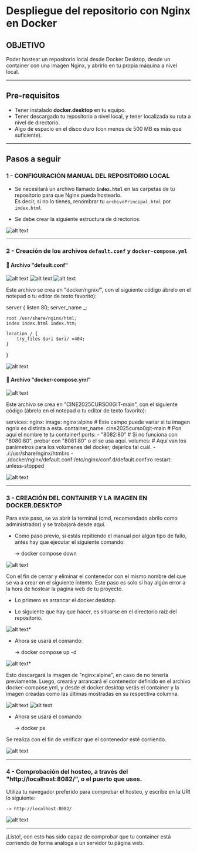 # Despliegue del repositorio con Nginx en Docker

## OBJETIVO  
Poder hostear un repositorio local desde Docker Desktop, desde un container con una imagen Nginx, y abrirlo en tu propia máquina a nivel local.  

--------------------------------------------------------------------------------------------------------------------

## Pre-requisitos  

- Tener instalado **docker.desktop** en tu equipo.  
- Tener descargado tu repositorio a nivel local, y tener localizada su ruta a nivel de directorio.  
- Algo de espacio en el disco duro (con menos de 500 MB es más que suficiente).  

--------------------------------------------------------------------------------------------------------------------

## Pasos a seguir  

### 1 - CONFIGURACIÓN MANUAL DEL REPOSITORIO LOCAL  

- Se necesitará un archivo llamado **`index.html`** en las carpetas de tu repositorio para que Nginx pueda hostearlo.  
  Es decir, si no lo tienes, renombrar tu `archivoPrincipal.html` por `index.html`.  

- Se debe crear la siguiente estructura de directorios:  

![alt text](./img_readme/1-1.jpg)

--------------------------------------------------------------------------------------------------------------------

### 2 - Creación de los archivos `default.conf` y `docker-compose.yml`  

#### 🔹 Archivo "default.conf"

![alt text](./img_readme/2-1.png)
![alt text](./img_readme/3-1.png)
![alt text](./img_readme/4-1.png)

Este archivo se crea en "docker/ngnix/", con el siguiente código ábrelo en el notepad o tu editor de texto favorito):  

server {
    listen 80;
    server_name _;

    root /usr/share/nginx/html;
    index index.html index.htm;

    location / {
        try_files $uri $uri/ =404;
    }
}

![alt text](./img_readme/5-1.png)

#### 🔹 Archivo "docker-compose.yml" 

![alt text](./img_readme/6-1.png)

Este archivo se crea en "CINE2025CURSO0GIT-main", con el siguiente código (ábrelo en el notepad o tu editor de texto favorito): 

services:
  nginx:
    image: nginx:alpine 			# Este campo puede variar si tu imagen ngnix es distinta a esta.
    container_name: cine2025curso0git-main 	# Pon aquí el nombre te tu container!
    ports:
      - "8082:80"				# Si no funciona con "8080:80", probar con "8081:80" o el se usa aquí.
    volumes:					# Aquí van los parámetros para los volúmenes del docker, dejarlos tal cuál.
      - ./:/usr/share/nginx/html:ro
      - ./docker/nginx/default.conf:/etc/nginx/conf.d/default.conf:ro
    restart: unless-stopped

![alt text](./img_readme/7-1.png)

--------------------------------------------------------------------------------------------------------------------

### 3 - CREACIÓN DEL CONTAINER Y LA IMAGEN EN DOCKER.DESKTOP

Para este paso, se va abrir la terminal (cmd, recomendado abrilo como administrador) y se trabajará desde aquí.

- Como paso previo, si estás repitiendo el manual por algún tipo de fallo, antes hay que ejecutar el siguiente comando:

	-> docker compose down

![alt text](./img_readme/8-1.png) 

Con el fin de cerrar y eliminar el contenedor con el mismo nombre del que se va a crear en el siguiente intento. Este paso es solo si hay algún error a la hora de hostear la página web de tu proyecto.

- Lo primero es arrancar el docker.desktop.

- Lo siguiente que hay que hacer, es situarse en el directorio raíz del repositorio.  

![alt text](./img_readme/9-1.png)* 

- Ahora se usará el comando:

	-> docker compose up -d

![alt text](./img_readme/10-1.png)* 

Esto descargará la imagen de "nginx:alpine", en caso de no tenerla previamente. Luego, creará y arrancará el contenedor definido en el archivo docker-compose.yml, y desde el docker.desktop verás el container y la imagen creadas como las últimas mostradas en su respectiva columna.

![alt text](./img_readme/11-1.png)
![alt text](./img_readme/12-1.png)

- Ahora se usará el comando:

	-> docker ps

Se realiza con el fin de verificar que el contenedor esté corriendo.

![alt text](./img_readme/13-1.png)

--------------------------------------------------------------------------------------------------------------------

### 4 - Comprobación del hosteo, a través del "http://localhost:8082/", o el puerto que uses.

Utiliza tu navegador preferido para comprobar el hosteo, y escribe en la URl lo siguiente:

	-> http://localhost:8082/

![alt text](./img_readme/14-1.png)

--------------------------------------------------------------------------------------------------------------------

¡Listo!, con esto has sido capaz de comprobar que tu container está corriendo de forma análoga a un servidor tu página web.